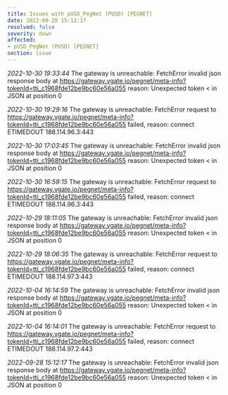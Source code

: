 ```yaml
---
title: Issues with pUSD_PegNet (PUSD) [PEGNET]
date: 2022-09-28 15:12:17
resolved: false
severity: down
affected:
- pUSD_PegNet (PUSD) [PEGNET]
section: issue
---
```


*2022-10-30 19:33:44* The gateway is unreachable: FetchError invalid json response body at https://gateway.vgate.io/pegnet/meta-info?tokenId=tti_c1968fde12be9bc60e56a055 reason: Unexpected token < in JSON at position 0

*2022-10-30 19:29:16* The gateway is unreachable: FetchError request to https://gateway.vgate.io/pegnet/meta-info?tokenId=tti_c1968fde12be9bc60e56a055 failed, reason: connect ETIMEDOUT 188.114.96.3:443

*2022-10-30 17:03:45* The gateway is unreachable: FetchError invalid json response body at https://gateway.vgate.io/pegnet/meta-info?tokenId=tti_c1968fde12be9bc60e56a055 reason: Unexpected token < in JSON at position 0

*2022-10-30 16:59:15* The gateway is unreachable: FetchError request to https://gateway.vgate.io/pegnet/meta-info?tokenId=tti_c1968fde12be9bc60e56a055 failed, reason: connect ETIMEDOUT 188.114.96.3:443

*2022-10-29 18:11:05* The gateway is unreachable: FetchError invalid json response body at https://gateway.vgate.io/pegnet/meta-info?tokenId=tti_c1968fde12be9bc60e56a055 reason: Unexpected token < in JSON at position 0

*2022-10-29 18:06:35* The gateway is unreachable: FetchError request to https://gateway.vgate.io/pegnet/meta-info?tokenId=tti_c1968fde12be9bc60e56a055 failed, reason: connect ETIMEDOUT 188.114.97.3:443

*2022-10-04 16:14:59* The gateway is unreachable: FetchError invalid json response body at https://gateway.vgate.io/pegnet/meta-info?tokenId=tti_c1968fde12be9bc60e56a055 reason: Unexpected token < in JSON at position 0

*2022-10-04 16:14:01* The gateway is unreachable: FetchError request to https://gateway.vgate.io/pegnet/meta-info?tokenId=tti_c1968fde12be9bc60e56a055 failed, reason: connect ETIMEDOUT 188.114.97.2:443

*2022-09-28 15:12:17* The gateway is unreachable: FetchError invalid json response body at https://gateway.vgate.io/pegnet/meta-info?tokenId=tti_c1968fde12be9bc60e56a055 reason: Unexpected token < in JSON at position 0